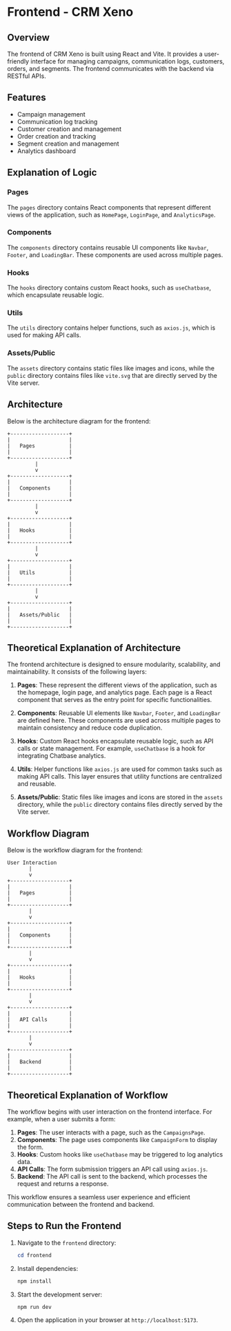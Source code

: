 # Frontend - CRM Xeno

## Overview
The frontend of CRM Xeno is built using React and Vite. It provides a user-friendly interface for managing campaigns, communication logs, customers, orders, and segments. The frontend communicates with the backend via RESTful APIs.

## Features
- Campaign management
- Communication log tracking
- Customer creation and management
- Order creation and tracking
- Segment creation and management
- Analytics dashboard

## Explanation of Logic

### Pages
The `pages` directory contains React components that represent different views of the application, such as `HomePage`, `LoginPage`, and `AnalyticsPage`.

### Components
The `components` directory contains reusable UI components like `Navbar`, `Footer`, and `LoadingBar`. These components are used across multiple pages.

### Hooks
The `hooks` directory contains custom React hooks, such as `useChatbase`, which encapsulate reusable logic.

### Utils
The `utils` directory contains helper functions, such as `axios.js`, which is used for making API calls.

### Assets/Public
The `assets` directory contains static files like images and icons, while the `public` directory contains files like `vite.svg` that are directly served by the Vite server.


## Architecture
Below is the architecture diagram for the frontend:

```
+-------------------+
|                   |
|   Pages           |
|                   |
+-------------------+
         |
         v
+-------------------+
|                   |
|   Components      |
|                   |
+-------------------+
         |
         v
+-------------------+
|                   |
|   Hooks           |
|                   |
+-------------------+
         |
         v
+-------------------+
|                   |
|   Utils           |
|                   |
+-------------------+
         |
         v
+-------------------+
|                   |
|   Assets/Public   |
|                   |
+-------------------+
```
## Theoretical Explanation of Architecture

The frontend architecture is designed to ensure modularity, scalability, and maintainability. It consists of the following layers:

1. **Pages**: These represent the different views of the application, such as the homepage, login page, and analytics page. Each page is a React component that serves as the entry point for specific functionalities.

2. **Components**: Reusable UI elements like `Navbar`, `Footer`, and `LoadingBar` are defined here. These components are used across multiple pages to maintain consistency and reduce code duplication.

3. **Hooks**: Custom React hooks encapsulate reusable logic, such as API calls or state management. For example, `useChatbase` is a hook for integrating Chatbase analytics.

4. **Utils**: Helper functions like `axios.js` are used for common tasks such as making API calls. This layer ensures that utility functions are centralized and reusable.

5. **Assets/Public**: Static files like images and icons are stored in the `assets` directory, while the `public` directory contains files directly served by the Vite server.


## Workflow Diagram

Below is the workflow diagram for the frontend:

```plaintext
User Interaction
       |
       v
+-------------------+
|                   |
|   Pages           |
|                   |
+-------------------+
       |
       v
+-------------------+
|                   |
|   Components      |
|                   |
+-------------------+
       |
       v
+-------------------+
|                   |
|   Hooks           |
|                   |
+-------------------+
       |
       v
+-------------------+
|                   |
|   API Calls       |
|                   |
+-------------------+
       |
       v
+-------------------+
|                   |
|   Backend         |
|                   |
+-------------------+
```
## Theoretical Explanation of Workflow

The workflow begins with user interaction on the frontend interface. For example, when a user submits a form:

1. **Pages**: The user interacts with a page, such as the `CampaignsPage`.
2. **Components**: The page uses components like `CampaignForm` to display the form.
3. **Hooks**: Custom hooks like `useChatbase` may be triggered to log analytics data.
4. **API Calls**: The form submission triggers an API call using `axios.js`.
5. **Backend**: The API call is sent to the backend, which processes the request and returns a response.

This workflow ensures a seamless user experience and efficient communication between the frontend and backend.


## Steps to Run the Frontend

1. Navigate to the `frontend` directory:
   ```powershell
   cd frontend
   ```

2. Install dependencies:
   ```powershell
   npm install
   ```

3. Start the development server:
   ```powershell
   npm run dev
   ```

4. Open the application in your browser at `http://localhost:5173`.

